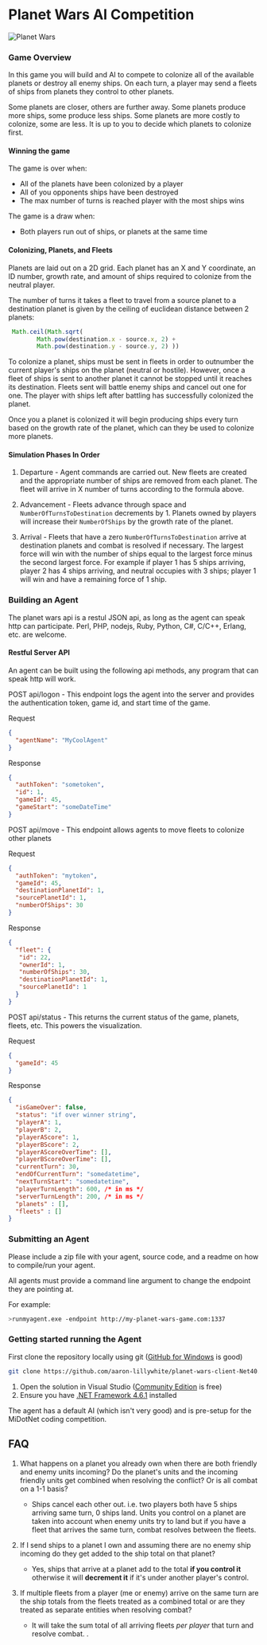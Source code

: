 

# Planet Wars AI Competition

![Planet Wars](https://cloud.githubusercontent.com/assets/563819/12822156/4062f4c0-cb2c-11e5-9672-7d94c6338970.gif)

### Game Overview

In this game you will build and AI to compete to colonize all of the available planets or destroy all enemy ships. On each turn, a player may send a fleets of ships from planets they control to other planets. 

Some planets are closer, others are further away. Some planets produce more ships, some produce less ships. Some planets are more costly to colonize, some are less. It is up to you to decide which planets to colonize first.

#### Winning the game

The game is over when:

* All of the planets have been colonized by a player
* All of you opponents ships have been destroyed
* The max number of turns is reached player with the most ships wins

The game is a draw when:

* Both players run out of ships, or planets at the same time

#### Colonizing, Planets, and Fleets

Planets are laid out on a 2D grid. Each planet has an X and Y coordinate, an ID number, growth rate, and amount of ships required to colonize from the neutral player.

The number of turns it takes a fleet to travel from a source planet to a destination planet is given by the ceiling of euclidean distance between 2 planets:
```javascript
 Math.ceil(Math.sqrt(
        Math.pow(destination.x - source.x, 2) + 
        Math.pow(destination.y - source.y, 2) ))
```

To colonize a planet, ships must be sent in fleets in order to outnumber the current player's ships on the planet (neutral or hostile). However, once a fleet of ships is sent to another planet it cannot be stopped until it reaches its destination. Fleets sent will battle enemy ships and cancel out one for one. The player with ships left after battling has successfully colonized the planet.

Once you a planet is colonized it will begin producing ships every turn based on the growth rate of the planet, which can they be used to colonize more planets.

#### Simulation Phases In Order

1. Departure - Agent commands are carried out. New fleets are created and the appropriate number of ships are removed from each planet. The fleet will arrive in X number of turns according to the formula above.

2. Advancement - Fleets advance through space and `NumberOfTurnsToDestination` decrements by 1. Planets owned by players will increase their `NumberOfShips` by the growth rate of the planet.

3. Arrival - Fleets that have a zero `NumberOfTurnsToDestination` arrive at destination planets and combat is resolved if necessary. The largest force will win with the number of ships equal to the largest force minus the second largest force. For example if player 1 has 5 ships arriving, player 2 has 4 ships arriving, and neutral occupies with 3 ships; player 1 will win and have a remaining force of 1 ship.
 

### Building an Agent

The planet wars api is a restul JSON api, as long as the agent can speak http can participate. Perl, PHP, nodejs, Ruby, Python, C#, C/C++, Erlang, etc. are welcome.

#### Restful Server API

An agent can be built using the following api methods, any program that can speak http will work.

POST api/logon - This endpoint logs the agent into the server and provides the authentication token, game id, and start time of the game.

Request
```json
{
  "agentName": "MyCoolAgent"
}
```

Response
```json
{
  "authToken": "sometoken",
  "id": 1,
  "gameId": 45,
  "gameStart": "someDateTime"
}
```

POST api/move - This endpoint allows agents to move fleets to colonize other planets

Request
```json
{
  "authToken": "mytoken",
  "gameId": 45,
  "destinationPlanetId": 1,
  "sourcePlanetId": 1,
  "numberOfShips": 30
}
```

Response
```json
{
  "fleet": {
   "id": 22,
   "ownerId": 1,
   "numberOfShips": 30,
   "destinationPlanetId": 1,
   "sourcePlanetId": 1
  }
}
```

POST api/status - This returns the current status of the game, planets, fleets, etc. This powers the visualization.

Request
```json
{
  "gameId": 45
}
```

Response
```json
{
  "isGameOver": false,
  "status": "if over winner string",
  "playerA": 1,
  "playerB": 2,
  "playerAScore": 1,
  "playerBScore": 2,
  "playerAScoreOverTime": [],
  "playerBScoreOverTime": [],
  "currentTurn": 30,
  "endOfCurrentTurn": "somedatetime",
  "nextTurnStart": "somedatetime",
  "playerTurnLength": 600, /* in ms */
  "serverTurnLength": 200, /* in ms */
  "planets" : [],
  "fleets" : []
}
```

### Submitting an Agent

Please include a zip file with your agent, source code, and a readme on how to compile/run your agent.

All agents must provide a command line argument to change the endpoint they are pointing at.

For example:
```bash
>runmyagent.exe -endpoint http://my-planet-wars-game.com:1337
```

### Getting started running the Agent
 
First clone the repository locally using git ([GitHub for Windows](http://windows.github.com) is good)

```bash
git clone https://github.com/aaron-lillywhite/planet-wars-client-Net40.git`
```

1. Open the solution in Visual Studio ([Community Edition](https://www.visualstudio.com/vs/) is free)
2. Ensure you have [.NET Framework 4.6.1](https://www.microsoft.com/en-us/download/details.aspx?id=49981) installed

The agent has a default AI (which isn't very good) and is pre-setup for the MiDotNet coding competition.

## FAQ

1. What happens on a planet you already own when there are both friendly and enemy units incoming? Do the planet's units and the incoming friendly units get combined when resolving the conflict? Or is all combat on a 1-1 basis?

   - Ships cancel each other out. i.e. two players both have 5 ships arriving same turn, 0 ships land. Units you control on a planet are taken into account when enemy units try to land but if you have a fleet that arrives the same turn, combat resolves between the fleets.

2. If I send ships to a planet I own and assuming there are no enemy ship incoming do they get added to the ship total on that planet? 

   - Yes, ships that arrive at a planet add to the total **if you control it** otherwise it will **decrement it** if it's under another player's control.

3. If multiple fleets from a player (me or enemy) arrive on the same turn are the ship totals from the fleets treated as a combined total or are they treated as separate entities when resolving combat?

   - It will take the sum total of all arriving fleets *per player* that turn and resolve combat.
   .